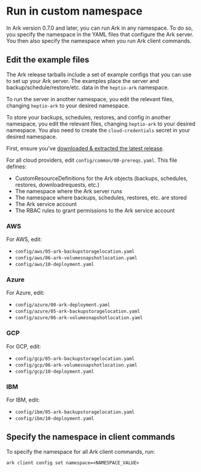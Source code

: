 # Run in custom namespace

In Ark version 0.7.0 and later, you can run Ark in any namespace. To do so, you specify the
namespace in the YAML files that configure the Ark server. You then also specify the namespace when
you run Ark client commands.

## Edit the example files

The Ark release tarballs include a set of example configs that you can use to set up your Ark server. The
examples place the server and backup/schedule/restore/etc. data in the `heptio-ark` namespace.

To run the server in another namespace, you edit the relevant files, changing `heptio-ark` to
your desired namespace.

To store your backups, schedules, restores, and config in another namespace, you edit the relevant
files, changing `heptio-ark` to your desired namespace. You also need to create the
`cloud-credentials` secret in your desired namespace.

First, ensure you've [downloaded & extracted the latest release][0].

For all cloud providers, edit `config/common/00-prereqs.yaml`. This file defines:

* CustomResourceDefinitions for the Ark objects (backups, schedules, restores, downloadrequests, etc.)
* The namespace where the Ark server runs
* The namespace where backups, schedules, restores, etc. are stored
* The Ark service account
* The RBAC rules to grant permissions to the Ark service account


### AWS

For AWS, edit:

* `config/aws/05-ark-backupstoragelocation.yaml`
* `config/aws/06-ark-volumesnapshotlocation.yaml`
* `config/aws/10-deployment.yaml`


### Azure

For Azure, edit:

* `config/azure/00-ark-deployment.yaml`
* `config/azure/05-ark-backupstoragelocation.yaml`
* `config/azure/06-ark-volumesnapshotlocation.yaml`

### GCP

For GCP, edit:

* `config/gcp/05-ark-backupstoragelocation.yaml`
* `config/gcp/06-ark-volumesnapshotlocation.yaml`
* `config/gcp/10-deployment.yaml`


### IBM

For IBM, edit:

* `config/ibm/05-ark-backupstoragelocation.yaml`
* `config/ibm/10-deployment.yaml`


## Specify the namespace in client commands

To specify the namespace for all Ark client commands, run:

```
ark client config set namespace=<NAMESPACE_VALUE>
```



[0]: get-started.md#download
